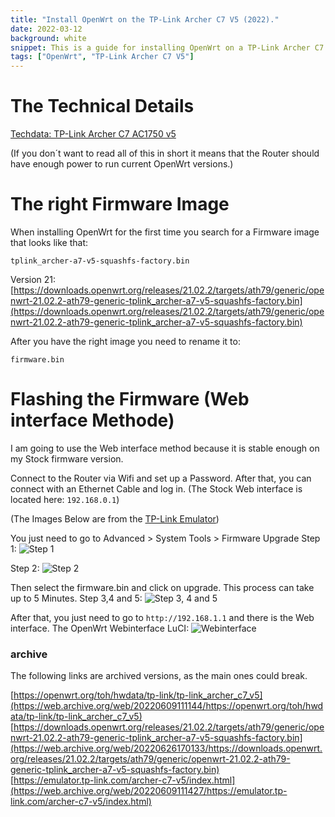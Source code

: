 ```yaml
---
title: "Install OpenWrt on the TP-Link Archer C7 V5 (2022)."
date: 2022-03-12
background: white
snippet: This is a guide for installing OpenWrt on a TP-Link Archer C7 V5.
tags: ["OpenWrt", "TP-Link Archer C7 V5"]
---
```

# The Technical Details
[Techdata: TP-Link Archer C7 AC1750 v5](https://web.archive.org/web/20220609111144/https://openwrt.org/toh/hwdata/tp-link/tp-link_archer_c7_v5)

(If you don´t want to read all of this in short it means that the Router should have enough power to run current OpenWrt versions.)

# The right Firmware Image

When installing OpenWrt for the first time you search for a Firmware image that looks like that:

```tplink_archer-a7-v5-squashfs-factory.bin```

Version 21: [https://downloads.openwrt.org/releases/21.02.2/targets/ath79/generic/openwrt-21.02.2-ath79-generic-tplink_archer-a7-v5-squashfs-factory.bin](https://downloads.openwrt.org/releases/21.02.2/targets/ath79/generic/openwrt-21.02.2-ath79-generic-tplink_archer-a7-v5-squashfs-factory.bin)

After you have the right image you need to rename it to:

```firmware.bin```

# Flashing the Firmware (Web interface Methode)

I am going to use the Web interface method because it is stable enough on my Stock firmware version.

Connect to the Router via Wifi and set up a Password. After that, you can connect with an Ethernet Cable and log in. (The Stock Web interface is located here: ```192.168.0.1```)

(The Images Below are from the [TP-Link Emulator](https://emulator.tp-link.com/archer-c7-v5/index.html))

You just need to go to Advanced > System Tools > Firmware Upgrade
Step 1: 
![Step 1](./step1.webp "")

Step 2: 
![Step 2](./step2.webp "")

Then select the firmware.bin and click on upgrade. This process can take up to 5 Minutes.
Step 3,4 and 5: 
![Step 3, 4 and 5](./step3.webp "")

After that, you just need to go to ```http://192.168.1.1``` and there is the Web interface.
The OpenWrt Webinterface LuCI: 
![Webinterface](./interface.webp "")

### archive

The following links are archived versions, as the main ones could break.

[https://openwrt.org/toh/hwdata/tp-link/tp-link_archer_c7_v5](https://web.archive.org/web/20220609111144/https://openwrt.org/toh/hwdata/tp-link/tp-link_archer_c7_v5)  
[https://downloads.openwrt.org/releases/21.02.2/targets/ath79/generic/openwrt-21.02.2-ath79-generic-tplink_archer-a7-v5-squashfs-factory.bin](https://web.archive.org/web/20220626170133/https://downloads.openwrt.org/releases/21.02.2/targets/ath79/generic/openwrt-21.02.2-ath79-generic-tplink_archer-a7-v5-squashfs-factory.bin)  
[https://emulator.tp-link.com/archer-c7-v5/index.html](https://web.archive.org/web/20220609111427/https://emulator.tp-link.com/archer-c7-v5/index.html)  
